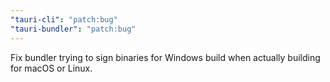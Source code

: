 ```yaml
---
"tauri-cli": "patch:bug"
"tauri-bundler": "patch:bug"
---
```


Fix bundler trying to sign binaries for Windows build when actually building for macOS or Linux.
